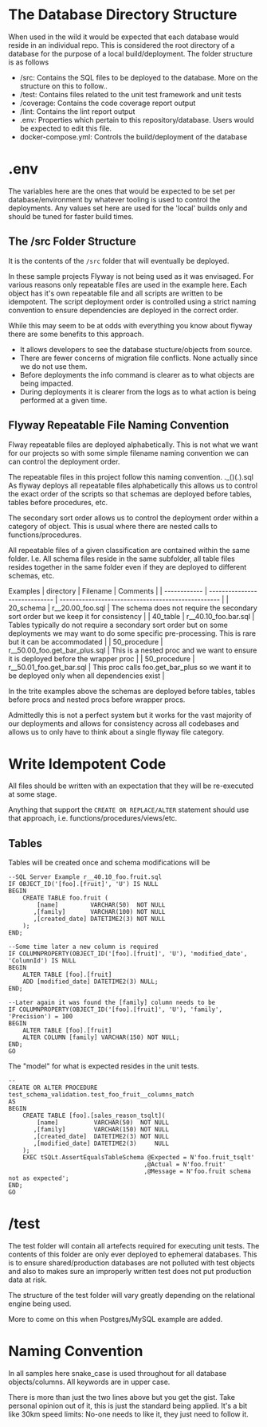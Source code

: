 # The Database Directory Structure
When used in the wild it would be expected that each database would reside in an individual repo. 
This is considered the root directory of a database for the purpose of a local build/deployment.
The folder structure is as follows

* /src: Contains the SQL files to be deployed to the database. More on the structure on this to follow..
* /test: Contains files related to the unit test framework and unit tests
* /coverage: Contains the code coverage report output
* /lint: Contains the lint report output
* .env: Properties which pertain to this repository/database. Users would be expected to edit this file.
* docker-compose.yml: Controls the build/deployment of the database

# .env
The variables here are the ones that would be expected to be set per database/environment by whatever tooling is used to control the deployments.
Any values set here are used for the 'local' builds only and should be tuned for faster build times. 

## The /src Folder Structure
It is the contents of the `/src` folder that will eventually be deployed.

In these sample projects Flyway is not being used as it was envisaged. For various reasons only repeatable files are used in the example here. Each object has it's own repeatable file and all scripts are written to be idempotent. The script deployment order is controlled using a strict naming convention to ensure dependencies are deployed in the correct order.

While this may seem to be at odds with everything you know about flyway there are some benefits to this approach.

* It allows developers to see the database stucture/objects from source. 
* There are fewer concerns of migration file conflicts. None actually since we do not use them.
* Before deployments the info command is clearer as to what objects are being impacted.
* During deployments it is clearer from the logs as to what action is being performed at a given time. 

## Flyway Repeatable File Naming Convention
Flway repeatable files are deployed alphabetically. This is not what we want for our projects so with some simple filename naming convention we can can control the deployment order. 

The repeatable files in this project follow this naming convention. 
<repeatable prefix><primary sort order>.<secondary sort order>_(<schema name>)(.<object name>).sql
As flyway deploys all repeatable files alphabetically this allows us to control the exact order of the scripts so that schemas are deployed before tables, tables before procedures, etc.

The secondary sort order allows us to control the deployment order within a category of object. This is usual where there are nested calls to functions/procedures.

All repeatable files of a given classification are contained within the same folder. I.e. All schema files reside in the same subfolder, all table files resides together in the same folder even if they are deployed to different schemas, etc.

Examples
| directory    | Filename                      | Comments                                           |
| ------------ | ----------------------------- | -------------------------------------------------- |
| 20_schema    | r__20.00_foo.sql              | The schema does not require the secondary sort order but we keep it for consistency |
| 40_table     | r__40.10_foo.bar.sql          | Tables typically do not require a secondary sort order but on some deployments we may want to do some specific pre-processing. This is rare but it can be accommodated |
| 50_procedure | r__50.00_foo.get_bar_plus.sql | This is a nested proc and we want to ensure it is deployed before the wrapper proc |
| 50_procedure | r__50.01_foo.get_bar.sql      | This proc calls foo.get_bar_plus so we want it to be deployed only when all dependencies exist |

In the trite examples above the schemas are deployed before tables, tables before procs and nested procs before wrapper procs.

Admittedly this is not a perfect system but it works for the vast majority of our deployments and allows for consistency across all codebases and allows us to only have to think about a single flyway file category.

# Write Idempotent Code
All files should be written with an expectation that they will be re-executed at some stage.

Anything that support the `CREATE OR REPLACE/ALTER` statement should use that approach, i.e. functions/procedures/views/etc.

## Tables
Tables will be created once and schema modifications will be 
```
--SQL Server Example r__40.10_foo.fruit.sql
IF OBJECT_ID('[foo].[fruit]', 'U') IS NULL
BEGIN
    CREATE TABLE foo.fruit (
        [name]         VARCHAR(50)  NOT NULL
       ,[family]       VARCHAR(100) NOT NULL
       ,[created_date] DATETIME2(3) NOT NULL
    );
END;

--Some time later a new column is required
IF COLUMNPROPERTY(OBJECT_ID('[foo].[fruit]', 'U'), 'modified_date', 'ColumnId') IS NULL
BEGIN
    ALTER TABLE [foo].[fruit] 
    ADD [modified_date] DATETIME2(3) NULL;
END;

--Later again it was found the [family] column needs to be 
IF COLUMNPROPERTY(OBJECT_ID('[foo].[fruit]', 'U'), 'family', 'Precision') = 100
BEGIN
    ALTER TABLE [foo].[fruit] 
    ALTER COLUMN [family] VARCHAR(150) NOT NULL;
END;
GO
```

The "model" for what is expected resides in the unit tests. 
```
--
CREATE OR ALTER PROCEDURE test_schema_validation.test_foo_fruit__columns_match
AS
BEGIN
    CREATE TABLE [foo].[sales_reason_tsqlt](
        [name]          VARCHAR(50)  NOT NULL
       ,[family]        VARCHAR(150) NOT NULL
       ,[created_date]  DATETIME2(3) NOT NULL
       ,[modified_date] DATETIME2(3)     NULL
    );
    EXEC tSQLt.AssertEqualsTableSchema @Expected = N'foo.fruit_tsqlt'
                                      ,@Actual = N'foo.fruit'
                                      ,@Message = N'foo.fruit schema not as expected';
END;
GO
```
# /test
The test folder will contain all artefects required for executing unit tests.
The contents of this folder are only ever deployed to ephemeral databases. This is to ensure shared/production databases are not polluted with test objects and also to makes sure an improperly written test does not put production data at risk.

The structure of the test folder will vary greatly depending on the relational engine being used. 

More to come on this when Postgres/MySQL example are added.

# Naming Convention
In all samples here snake_case is used throughout for all database objects/columns. 
All keywords are in upper case.

There is more than just the two lines above but you get the gist. Take personal opinion out of it, this is just the standard being applied. It's a bit like 30km speed limits: No-one needs to like it, they just need to follow it.